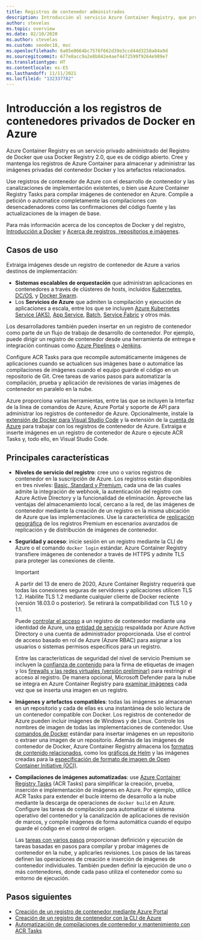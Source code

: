```yaml
---
title: Registros de contenedor administrados
description: Introducción al servicio Azure Container Registry, que proporciona registros de Docker basados en la nube, administrados y privados.
author: stevelas
ms.topic: overview
ms.date: 02/10/2020
ms.author: stevelas
ms.custom: seodec18, mvc
ms.openlocfilehash: 6a05e0664bc7576f662d39e3ccd44d3258a84a9d
ms.sourcegitcommit: 677e8acc9a2e8b842e4aef4472599f9264e989e7
ms.translationtype: HT
ms.contentlocale: es-ES
ms.lasthandoff: 11/11/2021
ms.locfileid: "132337782"
---
```

# <a name="introduction-to-private-docker-container-registries-in-azure"></a>Introducción a los registros de contenedores privados de Docker en Azure

Azure Container Registry es un servicio privado administrado del Registro de Docker que usa Docker Registry 2.0, que es de código abierto. Cree y mantenga los registros de Azure Container para almacenar y administrar las imágenes privadas del contenedor Docker y los artefactos relacionados.

Use registros de contenedor de Azure con el desarrollo de contenedor y las canalizaciones de implementación existentes, o bien use Azure Container Registry Tasks para compilar imágenes de contenedor en Azure. Compile a petición o automatice completamente las compilaciones con desencadenadores como las confirmaciones del código fuente y las actualizaciones de la imagen de base.

Para más información acerca de los conceptos de Docker y del registro, [Introducción a Docker](https://docs.docker.com/engine/docker-overview/) y [Acerca de registros, repositorios e imágenes](container-registry-concepts.md).

## <a name="use-cases"></a>Casos de uso

Extraiga imágenes desde un registro de contenedor de Azure a varios destinos de implementación:

* **Sistemas escalables de orquestación** que administran aplicaciones en contenedores a través de clústeres de hosts, incluidos [Kubernetes](https://kubernetes.io/docs/), [DC/OS](https://docs.mesosphere.com/), y [Docker Swarm](https://docs.docker.com/get-started/swarm-deploy/).
* Los **Servicios de Azure** que admiten la compilación y ejecución de aplicaciones a escala, entre los que se incluyen [Azure Kubernetes Service (AKS)](../aks/index.yml), [App Service](../app-service/index.yml), [Batch](../batch/index.yml), [Service Fabric](../service-fabric/index.yml) y otros más.

Los desarrolladores también pueden insertar en un registro de contenedor como parte de un flujo de trabajo de desarrollo de contenedor. Por ejemplo, puede dirigir un registro de contenedor desde una herramienta de entrega e integración continuas como [Azure Pipelines](/azure/devops/pipelines/ecosystems/containers/acr-template) o [Jenkins](https://jenkins.io/).

Configure ACR Tasks para que recompile automáticamente imágenes de aplicaciones cuando se actualicen sus imágenes base o automatice las compilaciones de imágenes cuando el equipo guarde el código en un repositorio de Git. Cree tareas de varios pasos para automatizar la compilación, prueba y aplicación de revisiones de varias imágenes de contenedor en paralelo en la nube.

Azure proporciona varias herramientas, entre las que se incluyen la Interfaz de la línea de comandos de Azure, Azure Portal y soporte de API para administrar los registros de contenedor de Azure. Opcionalmente, instale la [extensión de Docker para Visual Studio Code](https://code.visualstudio.com/docs/azure/docker) y la extensión de la [cuenta de Azure](https://marketplace.visualstudio.com/items?itemName=ms-vscode.azure-account) para trabajar con los registros de contenedor de Azure. Extraiga e inserte imágenes en un registro de contenedor de Azure o ejecute ACR Tasks y, todo ello, en Visual Studio Code.

## <a name="key-features"></a>Principales características

* **Niveles de servicio del registro**: cree uno o varios registros de contenedor en la suscripción de Azure. Los registros están disponibles en tres niveles: [Basic, Standard y Premium](container-registry-skus.md), cada una de las cuales admite la integración de webhook, la autenticación del registro con Azure Active Directory y la funcionalidad de eliminación. Aproveche las ventajas del almacenamiento local, cercano a la red, de las imágenes de contenedor mediante la creación de un registro en la misma ubicación de Azure que las implementaciones. Use la característica de [replicación geográfica](container-registry-geo-replication.md) de los registros Premium en escenarios avanzados de replicación y de distribución de imágenes de contenedor. 

* **Seguridad y acceso**: inicie sesión en un registro mediante la CLI de Azure o el comando `docker login` estándar. Azure Container Registry transfiere imágenes de contenedor a través de HTTPS y admite TLS para proteger las conexiones de cliente. 

  > [!IMPORTANT]
  > A partir del 13 de enero de 2020, Azure Container Registry requerirá que todas las conexiones seguras de servidores y aplicaciones utilicen TLS 1.2. Habilite TLS 1.2 mediante cualquier cliente de Docker reciente (versión 18.03.0 o posterior). Se retirará la compatibilidad con TLS 1.0 y 1.1. 

  Puede [controlar el acceso](container-registry-authentication.md) a un registro de contenedor mediante una identidad de Azure, una [entidad de servicio](../active-directory/develop/app-objects-and-service-principals.md) respaldada por Azure Active Directory o una cuenta de administrador proporcionada. Use el control de acceso basado en rol de Azure (Azure RBAC) para asignar a los usuarios o sistemas permisos específicos para un registro.

  Entre las características de seguridad del nivel de servicio Premium se incluyen la [confianza de contenido](container-registry-content-trust.md) para la firma de etiquetas de imagen y los [firewalls y las redes virtuales (versión preliminar)](container-registry-vnet.md) para restringir el acceso al registro. De manera opcional, Microsoft Defender para la nube se integra en Azure Container Registry para [examinar imágenes](../security-center/defender-for-container-registries-introduction.md?bc=%2fazure%2fcontainer-registry%2fbreadcrumb%2ftoc.json&toc=%2fazure%2fcontainer-registry%2ftoc.json) cada vez que se inserta una imagen en un registro.

* **Imágenes y artefactos compatibles**: todas las imágenes se almacenan en un repositorio y cada de ellas es una instantánea de solo lectura de un contenedor compatible con Docker. Los registros de contenedor de Azure pueden incluir imágenes de Windows y de Linux. Controle los nombres de imagen de todas las implementaciones de contenedor. Use [comandos de Docker](https://docs.docker.com/engine/reference/commandline/) estándar para insertar imágenes en un repositorio o extraer una imagen de un repositorio. Además de las imágenes de contenedor de Docker, Azure Container Registry almacena los [formatos de contenido relacionados](container-registry-image-formats.md), como los [gráficos de Helm](container-registry-helm-repos.md) y las imágenes creadas para la [especificación de formato de imagen de Open Container Initiative (OCI)](https://github.com/opencontainers/image-spec/blob/master/spec.md).

* **Compilaciones de imágenes automatizadas**: use [Azure Container Registry Tasks](container-registry-tasks-overview.md) (ACR Tasks) para simplificar la creación, prueba, inserción e implementación de imágenes en Azure. Por ejemplo, utilice ACR Tasks para extender el bucle interno de desarrollo a la nube mediante la descarga de operaciones de `docker build` en Azure. Configure las tareas de compilación para automatizar el sistema operativo del contenedor y la canalización de aplicaciones de revisión de marcos, y compile imágenes de forma automática cuando el equipo guarde el código en el control de origen.

  Las [tareas con varios pasos](container-registry-tasks-overview.md#multi-step-tasks) proporcionan definición y ejecución de tareas basadas en pasos para compilar y probar imágenes de contenedor en la nube, y aplicarles revisiones. Los pasos de las tareas definen las operaciones de creación e inserción de imágenes de contenedor individuales. También pueden definir la ejecución de uno o más contenedores, donde cada paso utiliza el contenedor como su entorno de ejecución.

## <a name="next-steps"></a>Pasos siguientes

* [Creación de un registro de contenedor mediante Azure Portal](container-registry-get-started-portal.md)
* [Creación de un registro de contenedor con la CLI de Azure](container-registry-get-started-azure-cli.md)
* [Automatización de compilaciones de contenedor y mantenimiento con ACR Tasks](container-registry-tasks-overview.md)
